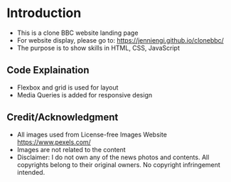 # Introduction
- This is a clone BBC website landing page
- For website display, please go to: https://jenniengi.github.io/clonebbc/
- The purpose is to show skills in HTML, CSS, JavaScript

## Code Explaination
- Flexbox and grid is used for layout 
- Media Queries is added for responsive design

## Credit/Acknowledgment
- All images used from License-free Images Website https://www.pexels.com/
- Images are not related to the content
- Disclaimer: I do not own any of the news photos and contents. All copyrights belong to their original owners. No copyright infringement intended.
